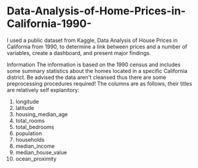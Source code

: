 # Data-Analysis-of-Home-Prices-in-California-1990-
I used a public dataset from Kaggle, Data Analysis of House Prices in California from 1990, to determine a link between prices and a number of variables, create a dashboard, and present major findings.

Information
The information is based on the 1990 census and includes some summary statistics about the homes located in a specific California district. Be advised the data aren't cleansed thus there are some preprocessing procedures required! The columns are as follows, their titles are relatively self explanitory:

1. longitude
2. latitude
3. housing_median_age
4. total_rooms
5. total_bedrooms
6. population
7. households
8. median_income
9. median_house_value
10. ocean_proximity
